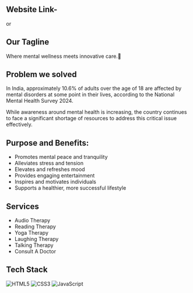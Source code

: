 
## Website Link- 
or 

##  Our Tagline 
Where mental wellness meets innovative care.💙


## Problem we solved
In India, approximately 10.6% of adults over the age of 18 are affected by mental disorders at some point in their lives, according to the National Mental Health Survey 2024.

While awareness around mental health is increasing, the country continues to face a significant shortage of resources to address this critical issue effectively.

## Purpose and Benefits:
- Promotes mental peace and tranquility 
- Alleviates stress and tension  
- Elevates and refreshes mood  
- Provides engaging entertainment  
- Inspires and motivates individuals  
- Supports a healthier, more successful lifestyle  

## Services
- Audio Therapy
- Reading Therapy
- Yoga Therapy
- Laughing Therapy
- Talking Therapy
- Consult A Doctor

## Tech Stack 
<img alt="HTML5" src="https://img.shields.io/badge/html5-%23fca9ae.svg?style=for-the-badge&logo=html5&logoColor=140200"/>
<img alt="CSS3" src="https://img.shields.io/badge/css3-%23ffd2ce.svg?style=for-the-badge&logo=css3&logoColor=140200"/>
<img alt="JavaScript" src="https://img.shields.io/badge/javascript-%23e4626b.svg?style=for-the-badge&logo=javascript&logoColor=%23F7DF1E"/>
